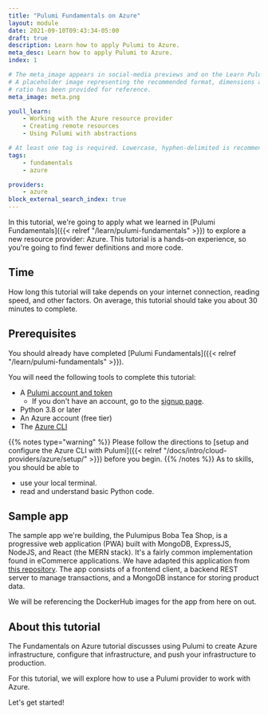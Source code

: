 ```yaml
---
title: "Pulumi Fundamentals on Azure"
layout: module
date: 2021-09-10T09:43:34-05:00
draft: true
description: Learn how to apply Pulumi to Azure.
meta_desc: Learn how to apply Pulumi to Azure.
index: 1

# The meta_image appears in social-media previews and on the Learn Pulumi home page.
# A placeholder image representing the recommended format, dimensions and aspect
# ratio has been provided for reference.
meta_image: meta.png

youll_learn:
    - Working with the Azure resource provider
    - Creating remote resources
    - Using Pulumi with abstractions

# At least one tag is required. Lowercase, hyphen-delimited is recommended.
tags:
    - fundamentals
    - azure

providers:
    - azure
block_external_search_index: true
---
```

In this tutorial, we're going to apply what we learned in
[Pulumi Fundamentals]({{< relref "/learn/pulumi-fundamentals" >}}) to
explore a new resource provider: Azure. This tutorial is a hands-on experience, so
you're going to find fewer definitions and more code.

## Time

How long this tutorial will take depends on your internet connection, reading
speed, and other factors. On average, this tutorial should take you about 30
minutes to complete.

## Prerequisites

You should already have completed
[Pulumi Fundamentals]({{< relref "/learn/pulumi-fundamentals" >}}).

You will need the following tools to complete this tutorial:
- A [Pulumi account and token](http://app.pulumi.com)
  - If you don't have an account, go to the
    [signup page](https://app.pulumi.com/signup).
- Python 3.8 or later
- An Azure account (free tier)
- The [Azure CLI](https://github.com/Azure/azure-cli)

{{% notes type="warning" %}}
Please follow the directions to [setup and configure the Azure CLI with
Pulumi]({{< relref "/docs/intro/cloud-providers/azure/setup/" >}}) before you
begin.
{{% /notes %}}
As to skills, you should be able to

- use your local terminal.
- read and understand basic Python code.

## Sample app

The sample app we're building, the Pulumipus Boba Tea Shop, is a progressive web
application (PWA) built with MongoDB, ExpressJS, NodeJS, and React (the MERN
stack). It's a fairly common implementation found in eCommerce applications. We
have adapted this application from
[this repository](https://github.com/shubhambattoo/shopping-cart). The app
consists of a frontend client, a backend REST server to manage transactions, and
a MongoDB instance for storing product data.

We will be referencing the DockerHub images for the app from here on out.

## About this tutorial

The Fundamentals on Azure tutorial discusses using Pulumi to create Azure
infrastructure, configure that infrastructure, and push your infrastructure to
production.

For this tutorial, we will explore how to use a Pulumi provider to work with
Azure.

Let's get started!
